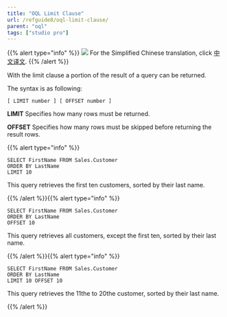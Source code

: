 ```yaml
---
title: "OQL Limit Clause"
url: /refguide8/oql-limit-clause/
parent: "oql"
tags: ["studio pro"]
---
```


{{% alert type="info" %}}
<img src="attachments/chinese-translation/china.png" style="display: inline-block; margin: 0" /> For the Simplified Chinese translation, click [中文译文](https://cdn.mendix.tencent-cloud.com/documentation/refguide8/oql-limit-clause.pdf).
{{% /alert %}}

With the limit clause a portion of the result of a query can be returned.

The syntax is as following:

```
[ LIMIT number ] [ OFFSET number ]
```

**LIMIT**
Specifies how many rows must be returned.

**OFFSET**
Specifies how many rows must be skipped before returning the result rows.

{{% alert type="info" %}}

```
SELECT FirstName FROM Sales.Customer
ORDER BY LastName
LIMIT 10
```

This query retrieves the first ten customers, sorted by their last name.

{{% /alert %}}{{% alert type="info" %}}

```
SELECT FirstName FROM Sales.Customer
ORDER BY LastName
OFFSET 10
```

This query retrieves all customers, except the first ten, sorted by their last name.

{{% /alert %}}{{% alert type="info" %}}

```
SELECT FirstName FROM Sales.Customer
ORDER BY LastName
LIMIT 10 OFFSET 10
```

This query retrieves the 11the to 20the customer, sorted by their last name.

{{% /alert %}}
